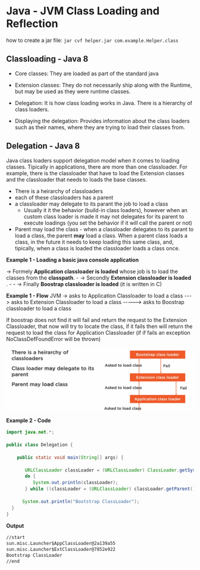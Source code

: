 


# Java - JVM Class Loading and Reflection

how to create a jar file: `jar cvf helper.jar com.example.Helper.class`

## Classloading - Java 8

- Core classes: They are loaded as part of the standard java

- Extension classes: They do not necessarily ship along with the Runtime, but may be used as they were runtime classes.  

- Delegation: It is how class loading works in Java. There is a hierarchy of class loaders.

- Displaying the delegation: Provides information about the class loaders such as their names, where they are trying to load their classes from.

## Delegation - Java 8
Java class loaders support delegation model when it comes to loading classes. Tipically in applications, there are more than one classloader. For example, there is the classloader that have to load the Extension classes and the classloader that needs to loads the base classes.

- There is a heirarchy of classloaders 
- each of these classloaders has a parent
- a classloader may delegate to its parant the job to load a class 
	- Usually it it the behavior (build-in class loaders), however when an custom class loader is made it may not delegates for its parent to execute loadings (you set the behavior if it will call the parent or not)
- Parent may load the class - when a classloader delegates to its parant to load a class, the parent **may** load a class. When a parent class loads a class, in the future it needs to keep loading this same class, and, tipically, when a class is loaded the classloader loads a class once. 

**Example 1 - Loading a basic java console application**

-> Formely **Application classloader is loaded** whose job is to load the classes from the **classpath**.
	-	-> Secondly **Extension classloader is loaded** .
	-	-	-> Finally **Boostrap classloader is loaded** (it is written in C)	

**Example 1 - Flow**
JVM -> asks  to Application Classloader to load a class
 ---> asks to Extension Classloader 	to load a class
 ----->  asks to Boostrap classloader to load a class  

If boostrap does not find it will fail and return the request to the Extension Classloader, that now will try to locate the class, if it fails then will return the request to load the class for Application Classloader (if if fails an exception NoClassDefFoundError will be thrown)

![class-loading-hierarchy](resources/class-loading-hierarchy.png)

**Example 2 -  Code**

```java
import java.net.*;  
  
public class Delegation {  
  
    public static void main(String[] args) {  
  
       URLClassLoader classLoader = (URLClassLoader) ClassLoader.getSystemClassLoader();  
	   do {  
	      System.out.println(classLoader);  
	   } while ((classLoader = (URLClassLoader) classLoader.getParent()) != null);  
	  
	  System.out.println("Bootstrap ClassLoader");  
  }   
}
```
**Output**
```
//start
sun.misc.Launcher$AppClassLoader@2a139a55
sun.misc.Launcher$ExtClassLoader@7852e922
Bootstrap ClassLoader
//end
```


